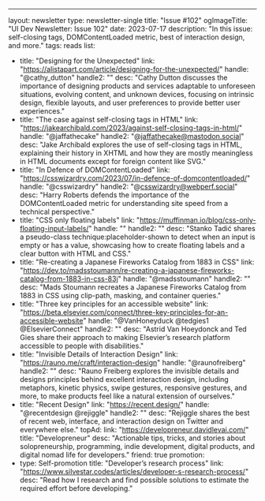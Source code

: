 ---
layout: newsletter
type: newsletter-single
title: "Issue #102"
ogImageTitle: "UI Dev Newsletter: Issue 102"
date: 2023-07-17
description: "In this issue: self-closing tags, DOMContentLoaded metric, best of interaction design, and more."
tags: reads
list:
  - title: "Designing for the Unexpected"
    link: "https://alistapart.com/article/designing-for-the-unexpected/"
    handle: "@cathy_dutton"
    handle2: ""
    desc: "Cathy Dutton discusses the importance of designing products and services adaptable to unforeseen situations, evolving content, and unknown devices, focusing on intrinsic design, flexible layouts, and user preferences to provide better user experiences."
  - title: "The case against self-closing tags in HTML"
    link: "https://jakearchibald.com/2023/against-self-closing-tags-in-html/"
    handle: "@jaffathecake"
    handle2: "@jaffathecake@mastodon.social"
    desc: "Jake Archibald explores the use of self-closing tags in HTML, explaining their history in XHTML and how they are mostly meaningless in HTML documents except for foreign content like SVG."
  - title: "In Defence of DOMContentLoaded"
    link: "https://csswizardry.com/2023/07/in-defence-of-domcontentloaded/"
    handle: "@csswizardry"
    handle2: "@csswizardry@webperf.social"
    desc: "Harry Roberts defends the importance of the DOMContentLoaded metric for understanding site speed from a technical perspective."
  - title: "CSS only floating labels"
    link: "https://muffinman.io/blog/css-only-floating-input-labels/"
    handle: ""
    handle2: ""
    desc: "Stanko Tadić shares a pseudo-class technique:placeholder-shown to detect when an input is empty or has a value, showcasing how to create floating labels and a clear button with HTML and CSS."
  - title: "Re-creating a Japanese Fireworks Catalog from 1883 in CSS"
    link: "https://dev.to/madsstoumann/re-creating-a-japanese-fireworks-catalog-from-1883-in-css-83j"
    handle: "@madsstoumann"
    handle2: ""
    desc: "Mads Stoumann recreates a Japanese Fireworks Catalog from 1883 in CSS using clip-path, masking, and container queries."
  - title: "Three key principles for an accessible website"
    link: "https://beta.elsevier.com/connect/three-key-principles-for-an-accessible-website"
    handle: "@VanHoneyduck @tedgies1 @ElsevierConnect"
    handle2: ""
    desc: "Astrid Van Hoeydonck and Ted Gies share their approach to making Elsevier’s research platform accessible to people with disabilities."
  - title: "Invisible Details of Interaction Design"
    link: "https://rauno.me/craft/interaction-design"
    handle: "@raunofreiberg"
    handle2: ""
    desc: "Rauno Freiberg explores the invisible details and designs principles behind excellent interaction design, including metaphors, kinetic physics, swipe gestures, responsive gestures, and more, to make products feel like a natural extension of ourselves."
  - title: "Recent Design"
    link: "https://recent.design/"
    handle: "@recentdesign @rejiggle"
    handle2: ""
    desc: "Rejiggle shares the best of recent web, interface, and interaction design on Twitter and everywhere else."
topAd:
  link: "https://developreneur.davidlevai.com/"
  title: "Developreneur"
  desc: "Actionable tips, tricks, and stories about solopreneurship, programming, indie development, digital products, and digital nomad life for developers."
  friend: true
promotion:
  - type: Self-promotion
    title: "Developer’s research process"
    link: "https://www.silvestar.codes/articles/developer-s-research-process/"
    desc: "Read how I research and find possible solutions to estimate the required effort before developing."

